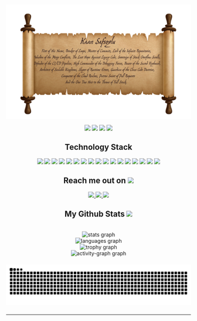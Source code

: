 
<p align="center">

<img src="https://github.com/KaanSafsoylu/KaanSafsoylu/blob/main/images/backgroundPic.png" />
</p>

<p align="center">
 
 <img src="https://badges.pufler.dev/visits/KaanSafsoylu/kaansafsoylu"/> 
 <img src="https://badges.pufler.dev/years/KaanSafsoylu"/> 
 <img src="https://badges.pufler.dev/repos/KaanSafsoylu"/>
 <img src="https://badges.pufler.dev/commits/monthly/KaanSafsoylu" />

</p>


<h2 align="center">Technology Stack</h2>

<p align="center">
<img src="https://img.shields.io/badge/-C++-00599C?style=flat-square&logo=c"/>
<img src="https://img.shields.io/badge/C%23-Red?style=flat-square&logo=sharp"/>
<img src="https://img.shields.io/badge/java-brown?style=flat-square&logo=coffeescript"/>
<img src="https://img.shields.io/badge/-HTML5-E34F26?style=flat-square&logo=html5&logoColor=white"/>
<img src="https://img.shields.io/badge/-CSS3-1572B6?style=flat-square&logo=css3"/>
<img src="https://img.shields.io/badge/nextjs-red?style=flat-square&logo=nestjs"/>
<img src="https://img.shields.io/badge/-JavaScript-yellow?style=flat-square&logo=javascript"/>
<img src="https://img.shields.io/badge/TypeScript--blue?style=flat-square&logo=typescript&logoColor=%23blue"/>
<img src="https://img.shields.io/badge/appium-purple?style=flat-square&logo=appium"/>
<img src="https://img.shields.io/badge/selenium-green?style=flat-square&logo=selenium"/>
<img src="https://img.shields.io/badge/SpringBoot-yellow?style=flat-square&logo=springboot"/>
<img src="https://img.shields.io/badge/-Nodejs-blue?style=flat-square&logo=Node.js"/>
<img src="https://img.shields.io/badge/-React-green?style=flat-square&logo=react"/>
<img src="https://img.shields.io/badge/-MongoDB-red?style=flat-square&logo=mongodb"/>
<img src="https://img.shields.io/badge/-MySQL-white?style=flat-square&logo=mysql"/>
<img src="https://img.shields.io/badge/-Git-pink?style=flat-square&logo=git"/>
<img src="https://img.shields.io/badge/-GitHub-blue?style=flat-square&logo=github"/>
</p>

<h2 align="center">Reach me out on <img src="https://media0.giphy.com/media/jqNPzdTTxQfOgOqpO4/source.gif" width="50"></h2>

<p align="center">
 <a href="https://www.instagram.com/kaansafsoylu/">
<img src="https://img.shields.io/badge/-kaansafsoylu-purple?style=flat-square&logo=instagram&logoColor=white&link=https://www.instagram.com/kaansafsoylu/"/>
  </a>
<a href="mailto: kaansafsoylu@hotmail.com">
 <img src="https://img.shields.io/badge/-KaanSafsoylu-c14438?style=flat-square&logo=Gmail&logoColor=white&link=mailto:kaansafsoylu@hotmail.com"/>
</a>
<a href="https://www.linkedin.com/in/kkaansafsoylu/">
 <img src="https://img.shields.io/badge/-kaansafsoylu-blue?style=flat-square&logo=Linkedin&logoColor=white&link=https://www.linkedin.com/in/kaansafsoylu/"/>
</a>
</p>


<h2 align="center">My Github Stats <img src="https://media.giphy.com/media/VgCDAzcKvsR6OM0uWg/giphy.gif" width="50"></h2>
 
<br>

<div align="center">
  <img src="![KaanSafsoylu's Stats](https://github-readme-stats.vercel.app/api?username=KaanSafsoylu&theme=dracula&show_icons=true&hide_border=true&count_private=true)" height="150" alt="stats graph" /> <br>
  <img src="https://github-readme-stats.vercel.app/api/top-langs?username=KaanSafsoylu&locale=en&hide_title=false&layout=compact&card_width=320&langs_count=5&theme=dracula&hide_border=false&order=2" height="150" alt="languages graph" /> <br>
  <img src="https://github-profile-trophy.vercel.app?username=KaanSafsoylu&theme=dracula&column=-1&row=1&margin-w=8&margin-h=8&no-bg=false&no-frame=false&order=4" height="150" alt="trophy graph" /> <br>
  <img src="https://github-readme-activity-graph.vercel.app/graph?username=KaanSafsoylu&radius=16&theme=react&area=true&order=5" height="300" alt="activity-graph graph"  />
</div>

###

###

<p align = "center">
<img src="https://raw.githubusercontent.com/KaanSafsoylu/KaanSafsoylu/output/snake.svg" alt="Snake animation" />

###
</p> 

<hr>

